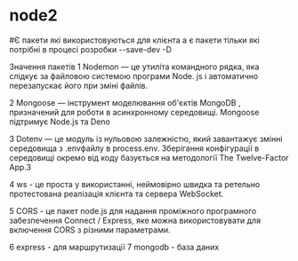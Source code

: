 # node2

#Є пакети які використовуються для клієнта а є пакети тільки які потрібні в процесі розробки
--save-dev
-D

Значення пакетів
1 Nodemon — це утиліта командного рядка, яка слідкує за файловою системою програми Node. js і автоматично перезапускає його при зміні файлів.

2 Mongoose — інструмент моделювання об'єктів MongoDB , призначений для роботи в асинхронному середовищі. Mongoose підтримує Node.js та Deno

3 Dotenv — це модуль із нульовою залежністю, який завантажує змінні середовища з .envфайлу в process.env. Зберігання конфігурації в середовищі окремо від коду базується на методології The Twelve-Factor App.3

4 ws - це проста у використанні, неймовірно швидка та ретельно протестована реалізація клієнта та сервера WebSocket.

5 CORS - це пакет node.js для надання проміжного програмного забезпечення Connect / Express, яке можна використовувати для включення CORS з різними параметрами.

6 express - для маршрутизації
7 mongodb - база даних
